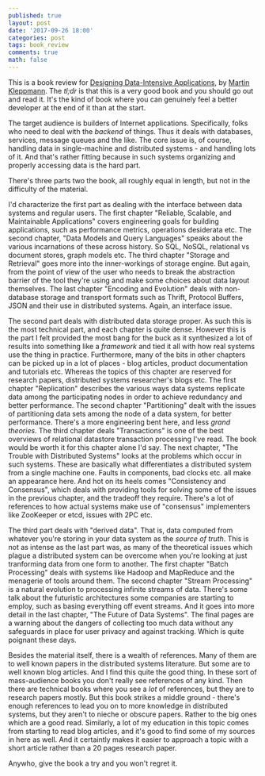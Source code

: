 ```yaml
---
published: true
layout: post
date: '2017-09-26 18:00'
categories: post
tags: book_review
comments: true
math: false
---
```

This is a book review for [Designing Data-Intensive Applications](https://dataintensive.net/), by [Martin Kleppmann](https://martin.kleppmann.com/). The _tl;dr_ is that this is a very good book and you should go out and read it. It's the kind of book where you can genuinely feel a better developer at the end of it than at the start.

The target audience is builders of Internet applications. Specifically, folks who need to deal with the _backend_ of things. Thus it deals with databases, services, message queues and the like. The core issue is, of course, handling data in single-machine and distributed systems - and handling lots of it. And that's rather fitting because in such systems organizing and properly accessing data is the hard part.

There's three parts two the book, all roughly equal in length, but not in the difficulty of the material.

I'd characterize the first part as dealing with the interface between data systems and regular users. The first chapter "Reliable, Scalable, and Maintainable Applications" covers engineering goals for building applications, such as performance metrics, operations desiderata etc. The second chapter, "Data Models and Query Languages" speaks about the various incarnations of these across history. So SQL, NoSQL, relational vs document stores, graph models etc. The third chapter "Storage and Retrieval" goes more into the inner-workings of storage engine. But again, from the point of view of the user who needs to break the abstraction barrier of the tool they're using and make some choices about data layout themselves. The last chapter "Encoding and Evolution" deals with non-database storage and transport formats such as Thrift, Protocol Buffers, JSON and their use in distributed systems. Again, an interface issue.

The second part deals with distributed data storage proper. As such this is the most technical part, and each chapter is quite dense. However this is the part I felt provided the most bang for the buck as it synthesized a lot of results into something like a _framework_ and tied it all with how real systems use the thing in practice. Furthermore, many of the bits in other chapters can be picked up in a lot of places - blog articles, product documentation and tutorials etc. Whereas the topics of this chapter are reserved for research papers, distributed systems researcher's blogs etc. The first chapter "Replication" describes the various ways data systems replicate data among the participating nodes in order to achieve redundancy and better performance. The second chapter "Partitioning" dealt with the issues of partitioning data sets among the node of a data system, for better performance. There's a more engineering bent here, and less _grand theories_. The third chapter deals "Transactions" is one of the best overviews of relational datastore transaction processing I've read. The book would be worth it for this chapter alone I'd say. The next chapter, "The Trouble with Distributed Systems" looks at the problems which occur in such systems. These are basically what differentiates a distributed system from a single machine one. Faults in components, bad clocks etc. all make an appearance here. And hot on its heels comes "Consistency and Consensus", which deals with providing tools for solving some of the issues in the previous chapter, and the tradeoff they require. There's a lot of references to how actual systems make use of "consensus" implementers like ZooKeeper or etcd, issues with 2PC etc. 

The third part deals with "derived data". That is, data computed from whatever you're storing in your data system as the _source of truth_. This is not as intense as the last part was, as many of the theoretical issues which plague a distributed system can be overcome when you're looking at just tranforming data from one form to another. The first chapter "Batch Processing" deals with systems like Hadoop and MapReduce and the menagerie of tools around them. The second chapter "Stream Processing" is a natural evolution to processing infinite streams of data. There's some talk about the futuristic architectures some companies are starting to employ, such as basing everything off event streams. And it goes into more detail in the last chapter, "The Future of Data Systems". The final pages are a warning about the dangers of collecting too much data without any safeguards in place for user privacy and against tracking. Which is quite poignant these days. 

Besides the material itself, there is a wealth of references. Many of them are to well known papers in the distributed systems literature. But some are to well known blog articles. And I find this quite the good thing. In these sort of mass-audience books you don't really see references of any kind. Then there are technical books where you see a _lot_ of references, but they are to research papers mostly. But this book strikes a middle ground - there's enough references to lead you on to more knowledge in distributed systems, but they aren't to nieche or obscure papers. Rather to the big ones which are a good read. Similarly, a lot of my education in this topic comes from starting to read blog articles, and it's good to find some of my sources in here as well. And it certaintly makes it easier to approach a topic with a short article rather than a 20 pages research paper.

Anywho, give the book a try and you won't regret it.
